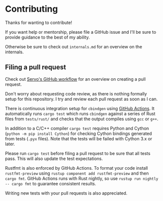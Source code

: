 # Contributing

Thanks for wanting to contribute!

If you want help or mentorship, please file a GitHub issue and I'll be sure to provide guidance to the best of my ability.

Otherwise be sure to check out `internals.md` for an overview on the internals.

## Filing a pull request

Check out [Servo's GitHub workflow](https://github.com/servo/servo/wiki/Github-workflow) for an overview on creating a pull request.

Don't worry about requesting code review, as there is nothing formally setup for this repository. I try and review each pull request as soon as I can.

There is continuous integration setup for `cbindgen` using [GitHub Actions](https://github.com/mozilla/cbindgen/actions). It automatically runs `cargo test` which runs `cbindgen` against a series of Rust files from `tests/rust/` and checks that the output compiles using `gcc` or `g++`.

In addition to a C/C++ compiler `cargo test` requires Python and Cython
(`python -m pip install Cython`) for checking Cython bindings generated from tests (`.pyx` files).
Note that the tests will be failed with Cython 3.x or later.

Please run `cargo test` before filing a pull request to be sure that all tests pass. This will also update the test expectations.

Rustfmt is also enforced by GitHub Actions. To format your code install `rustfmt-preview` using `rustup component add rustfmt-preview` and then `cargo fmt`. GitHub Actions runs with Rust nightly, so use `rustup run nightly -- cargo fmt` to guarantee consistent results.

Writing new tests with your pull requests is also appreciated.

